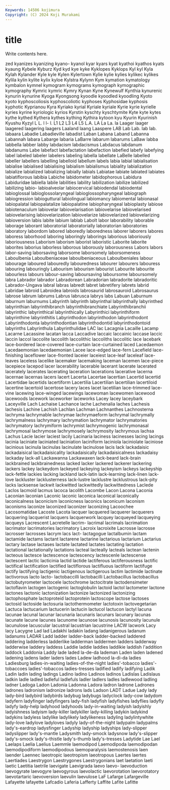 ```yaml
---
Keywords: 14506 kojimura
Copyright: (C) 2024 Koji Murakami
---
```


# title

Write contents here.



zed kyanizes kyanizing kyano- kyanol kyar kyars kyat
kyathoi kyathos kyats kyaung Kybele Kyburz Kyd kyd kye kyke
Kyklopes Kyklops Kyl kyl Kyla Kylah Kylander Kyle kyle Kylen
Kylertown Kylie kylie kylies kylikec kylikes Kylila kylin kylite kylix
kyloe Kylstra Kylynn Kym kymation kymatology kymbalon kymnel kymogram kymograms
kymograph kymographic kymography Kymric kymric Kymry Kynan Kyne Kynewulf Kynthia
kynurenic kynurin kynurine Kyoga Kyongsong kyoodle kyoodled kyoodling Kyoto kyoto
kyphoscoliosis kyphoscoliotic kyphoses Kyphosidae kyphosis kyphotic Kyprianou Kyra Kyriako kyrial
Kyriale kyriale Kyrie kyrie kyrielle kyries kyrine kyriologic kyrios Kyrstin
kyschty kyschtymite Kyte kyte kytes kythe kythed Kythera kythes kything
Kythira kytoon kyu Kyurin Kyurinish Kyushu Kyzyl L L. l
l- l. L1 L2 L3 L4 L5 L.A. LA La
La. la Laager laager laagered laagering laagers Laaland laang Laaspere
LAB Lab Lab. lab lab. labaara Labadie Labadieville labadist Laban
Labana Laband Labanna Labannah labara Labarge labaria LaBarre labarum labarums
LaBaw labba labbella labber labby labdacism labdacismus Labdacus labdanum labdanums
Labe labefact labefactation labefaction labefied labefy labefying label labeled labeler
labelers labeling labella labellate LaBelle labelled labeller labellers labelling labelloid
labellum labels labia labial labialisation labialise labialised labialising labialism labialismus
labiality labialization labialize labialized labializing labially labials Labiatae labiate labiated
labiates labiatiflorous labibia Labiche labidometer labidophorous Labidura Labiduridae labiella labile
labilities lability labilization labilize labilized labilizing labio- labioalveolar labiocervical labiodendal
labiodental labioglossal labioglossolaryngeal labioglossopharyngeal labiograph labiogression labioguttural labiolingual labiomancy labiomental
labionasal labiopalatal labiopalatalize labiopalatine labiopharyngeal labioplasty labiose labiotenaculum labiovelar labiovelarisation
labiovelarise labiovelarised labiovelarising labiovelarization labiovelarize labiovelarized labiovelarizing labioversion labis labite
labium lablab Labolt labor laborability laborable laborage laborant laboratorial laboratorially
laboratorian laboratories laboratory labordom labored laboredly laboredness laborer laborers labores
laboress laborhood laboring laboringly laborings laborious laboriously laboriousness Laborism laborism
laborist laboristic Laborite laborite laborites laborius laborless laborous laborously laborousness
Labors labors labor-saving laborsaving laborsome laborsomely laborsomeness Laboulbenia Laboulbeniaceae laboulbeniaceous
Laboulbeniales labour labourage laboured labouredly labouredness labourer labourers labouress labouring
labouringly Labourism labourism labourist Labourite labourite labourless labours labour-saving laboursaving
laboursome laboursomely labra Labrador labrador Labradorean Labradorian labradorite labradoritic Labrador-Ungava
labral labras labredt labret labretifery labrets labrid Labridae labroid Labroidea
labroids labrosaurid labrosauroid Labrosaurus labrose labrum labrums Labrus labrusca labrys
labs Labuan Laburnum laburnum laburnums Labyrinth labyrinth labyrinthal labyrinthally labyrinthed
labyrinthian labyrinthibranch labyrinthibranchiate Labyrinthibranchii labyrinthic labyrinthical labyrinthically Labyrinthici labyrinthiform labyrinthine
labyrinthitis Labyrinthodon labyrinthodon labyrinthodont Labyrinthodonta labyrinthodontian labyrinthodontid labyrinthodontoid labyrinths Labyrinthula
Labyrinthulidae LAC lac Lacagnia Lacaille Lacamp Lacarne Lacassine lacatan lacca
Laccadive laccaic laccainic laccase laccic laccin laccol laccolite laccolith laccolithic
laccoliths laccolitic lace lacebark lace-bordered lace-covered lace-curtain lace-curtained laced Lacedaemon
Lacedaemonian lacedaemonian Lacee lace-edged lace-fern Lacefield lace-finishing laceflower lace-fronted laceier
laceiest lace-leaf laceleaf lace-leaves laceless lacelike lacemaker lacemaking laceman lacemen
lace-piece lacepiece lacepod lacer lacerability lacerable lacerant lacerate lacerated lacerately
lacerates lacerating laceration lacerations lacerative lacerna lacernae lacernas lacers lacert
Lacerta Lacertae lacertian Lacertid lacertid Lacertidae lacertids lacertiform Lacertilia Lacertilian
lacertilian lacertiloid lacertine lacertoid lacertose lacery laces lacet lacetilian lace-trimmed
lace-vine lacewing lace-winged lacewings lacewoman lacewomen lacewood lacewoods lacework laceworker
laceworks Lacey lacey laceybark Laceyville Lach Lachaise Lachance lache Lachenalia
laches Lachesis lachesis Lachine Lachish Lachlan Lachman Lachnanthes Lachnosterna lachryma
lachrymable lachrymae lachrymaeform lachrymal lachrymally lachrymalness lachrymary lachrymation lachrymator lachrymatories
lachrymatory lachrymiform lachrymist lachrymogenic lachrymonasal lachrymosal lachrymose lachrymosely lachrymosity lachrymous
lachsa Lachus Lacie lacier laciest lacily Lacinaria laciness lacinesses lacing
lacings lacinia laciniate laciniated laciniation laciniform laciniola laciniolate laciniose lacinious
lacinula lacinulas lacinulate lacinulose lacis lack lackadaisic lackadaisical lackadaisicality lackadaisically
lackadaisicalness lackadaisy lackaday lack-all Lackawanna Lackawaxen lack-beard lack-brain lackbrained lackbrainedness
lacked lacker lackered lackerer lackering lackers lackey lackeydom lackeyed lackeying
lackeyism lackeys lackeyship lack-fettle lackies lacking lackland lack-latin lack-learning lack-linen
lack-love lackluster lacklusterness lack-lustre lacklustre lacklustrous lack-pity lacks lacksense lackwit
lackwitted lackwittedly lackwittedness Laclede Laclos lacmoid lacmus lacoca lacolith Lacombe
Lacon Lacona Laconia Laconian laconian Laconic laconic laconica laconical laconically
laconicalness laconicism laconicness laconics laconicum laconism laconisms laconize laconized laconizer
laconizing Lacoochee Lacosomatidae Lacoste Lacota lacquer lacquered lacquerer lacquerers lacquering
lacquerist lacquers lacquerwork lacquey lacqueyed lacqueying lacqueys Lacrescent Lacretelle lacrim-
lacrimal lacrimals lacrimation lacrimator lacrimatories lacrimatory Lacroix lacroixite Lacrosse lacrosse
lacrosser lacrosses lacrym lacs lact- lactagogue lactalbumin lactam lactamide lactams
lactant lactarene lactarine lactarious lactarium Lactarius lactary lactase lactases lactate
lactated lactates lactating lactation lactational lactationally lactations lacteal lacteally lacteals
lactean lactenin lacteous lactesce lactescence lactescency lactescenle lactescense lactescent lactic
lacticinia lactid lactide lactiferous lactiferousness lactific lactifical lactification lactified lactiflorous
lactifluous lactiform lactifuge lactify lactifying lactigenic lactigenous lactigerous lactim lactimide
lactinate lactivorous lacto lacto- lactobaccilli lactobacilli Lactobacillus lactobacillus lactobutyrometer lactocele
lactochrome lactocitrate lactodensimeter lactoflavin lactogen lactogenic lactoglobulin lactoid lactol lactometer
lactone lactones lactonic lactonization lactonize lactonized lactonizing lactophosphate lactoproteid lactoprotein
lactoscope lactose lactoses lactosid lactoside lactosuria lactothermometer lactotoxin lactovegetarian Lactuca
lactucarium lactucerin lactucin lactucol lactucon lactyl lacuna lacunae lacunal lacunar
lacunaria lacunaris lacunars lacunary lacunas lacunate lacune lacunes lacunome lacunose
lacunosis lacunosity lacunule lacunulose lacuscular lacustral lacustrian lacustrine LACW lacwork
Lacy lacy Lacygne Lad lad Ladakhi ladakin ladang ladanigerous ladanum
ladanums LADAR Ladd ladder ladder-back ladder-backed laddered laddering ladderless ladderlike
ladderman laddermen ladders ladderway ladderwise laddery laddess Laddie laddie laddies
laddikie laddish l'addition laddock Laddonia Laddy lade laded la-de-da lademan
Laden laden ladened ladening ladens lader laders lades Ladew ladhood
la-di-da ladies Ladiesburg ladies-in-waiting ladies-of-the-night ladies'-tobacco ladies'-tobaccoes ladies'-tobaccos ladies-tresses ladified
ladify ladifying Ladik Ladin ladin lading ladings Ladino ladino Ladinos
ladinos Ladislas Ladislaus ladkin ladle ladled ladleful ladlefuls ladler ladlers
ladles ladlewood ladling ladner Ladoga Ladon Ladonia Ladonna Ladora ladron
ladrone Ladrones ladrones ladronism ladronize ladrons lads Ladson LADT Ladue
Lady lady lady-bird ladybird ladybirds ladybug ladybugs ladyclock lady-cow ladydom
ladyfern ladyfinger ladyfingers lady-fish ladyfish ladyfishes ladyflies ladyfly ladyfy lady-help
ladyhood ladyhoods lady-in-waiting ladyish ladyishly ladyishness ladyism lady-killer ladykiller lady-killing
ladykin ladykind ladykins ladyless ladylike ladylikely ladylikeness ladyling ladylintywhite lady-love
ladylove ladyloves ladyly lady-of-the-night ladypalm ladypalms lady's-eardrop ladysfinger Ladyship ladyship
ladyships lady-slipper ladyslipper lady's-mantle Ladysmith lady-smock ladysnow lady's-slipper lady's-smock lady's-thistle
lady's-thumb lady's-tresses Ladytide Lae Lael Laelaps Laelia Laelius Laemmle laemodipod
Laemodipoda laemodipodan laemodipodiform laemodipodous laemoparalysis laemostenosis laen laender Laennec laeotropic
laeotropism laeotropous Laertes laertes Laertiades Laestrygon Laestrygones Laestrygonians laet laetation
laeti laetic Laetitia laetrile laevigate Laevigrada laevo laevo- laevoduction laevogyrate
laevogyre laevogyrous laevolactic laevorotation laevorotatory laevotartaric laevoversion laevulin laevulose LaF
Lafarge Lafargeville Lafayette lafayette Lafcadio Laferia Lafferty Laffite Lafite Lafitte
